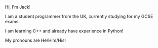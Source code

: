 Hi, I'm Jack!

I am a student programmer from the UK, currently studying for my GCSE exams.

I am learning C++ and already have experience in Python!

My pronouns are He/Him/His!

<!---
ItsThatOneJack-Dev/ItsThatOneJack-Dev is a ✨ special ✨ repository because its `README.md` (this file) appears on your GitHub profile.
You can click the Preview link to take a look at your changes.a
--->
